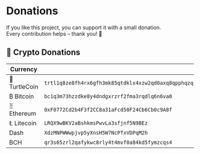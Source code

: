 # Donations

If you like this project, you can support it with a small donation.  
Every contribution helps – thank you! 🙏

## 💸 Crypto Donations

| Currency      | Address |
|---------------|---------|
| 🐢 TurtleCoin | `trtl1q8ze8fh4rx6gfh3mk85qtdklx4xzw2qd0axq8qpphqzq0s6fck3scnpzm05p4v7p2vmwv3pt0v0cw8d06s7s6hf7kkdcqs24mj4kyft6` |
| ₿ Bitcoin     | `bc1q3m73hzzdke8y4dndgxrzrf2fma3rqdlq6n6va0` |
| Ξ Ethereum    | `0xF0772Cd2b4F3f2CC8a31aFcd50F24Cb6Cb0c9A8f` |
| Ł Litecoin    | `LRQX9wBKV2aBshkmsPwvLa3sfjnf5N9BEz` |
| Dash          | `XdzMNPWWwpjvp5yXnsH5W7NcPTxVDPqM2h` |
| BCH           | `qr3s65zrl2qafykwc8rly4t4mvf0a84kd5fymzcqs4` |
